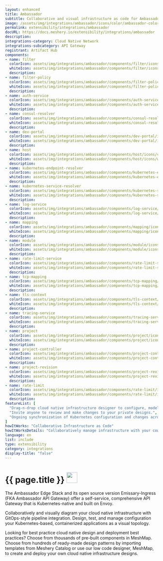 ```yaml
---
layout: enhanced
title: Ambassador
subtitle: Collaborative and visual infrastructure as code for Ambassador
image: /assets/img/integrations/ambassador/icons/color/ambassador-color.svg
permalink: extensibility/integrations/ambassador
docURL: https://docs.meshery.io/extensibility/integrations/ambassador
description: 
integrations-category: Cloud Native Network
integrations-subcategory: API Gateway
registrant: Artifact Hub
components: 
- name: filter
  colorIcon: assets/img/integrations/ambassador/components/filter/icons/color/filter-color.svg
  whiteIcon: assets/img/integrations/ambassador/components/filter/icons/white/filter-white.svg
  description: 
- name: filter-policy
  colorIcon: assets/img/integrations/ambassador/components/filter-policy/icons/color/filter-policy-color.svg
  whiteIcon: assets/img/integrations/ambassador/components/filter-policy/icons/white/filter-policy-white.svg
  description: 
- name: auth-service
  colorIcon: assets/img/integrations/ambassador/components/auth-service/icons/color/auth-service-color.svg
  whiteIcon: assets/img/integrations/ambassador/components/auth-service/icons/white/auth-service-white.svg
  description: 
- name: consul-resolver
  colorIcon: assets/img/integrations/ambassador/components/consul-resolver/icons/color/consul-resolver-color.svg
  whiteIcon: assets/img/integrations/ambassador/components/consul-resolver/icons/white/consul-resolver-white.svg
  description: 
- name: dev-portal
  colorIcon: assets/img/integrations/ambassador/components/dev-portal/icons/color/dev-portal-color.svg
  whiteIcon: assets/img/integrations/ambassador/components/dev-portal/icons/white/dev-portal-white.svg
  description: 
- name: host
  colorIcon: assets/img/integrations/ambassador/components/host/icons/color/host-color.svg
  whiteIcon: assets/img/integrations/ambassador/components/host/icons/white/host-white.svg
  description: 
- name: kubernetes-endpoint-resolver
  colorIcon: assets/img/integrations/ambassador/components/kubernetes-endpoint-resolver/icons/color/kubernetes-endpoint-resolver-color.svg
  whiteIcon: assets/img/integrations/ambassador/components/kubernetes-endpoint-resolver/icons/white/kubernetes-endpoint-resolver-white.svg
  description: 
- name: kubernetes-service-resolver
  colorIcon: assets/img/integrations/ambassador/components/kubernetes-service-resolver/icons/color/kubernetes-service-resolver-color.svg
  whiteIcon: assets/img/integrations/ambassador/components/kubernetes-service-resolver/icons/white/kubernetes-service-resolver-white.svg
  description: 
- name: log-service
  colorIcon: assets/img/integrations/ambassador/components/log-service/icons/color/log-service-color.svg
  whiteIcon: assets/img/integrations/ambassador/components/log-service/icons/white/log-service-white.svg
  description: 
- name: mapping
  colorIcon: assets/img/integrations/ambassador/components/mapping/icons/color/mapping-color.svg
  whiteIcon: assets/img/integrations/ambassador/components/mapping/icons/white/mapping-white.svg
  description: 
- name: module
  colorIcon: assets/img/integrations/ambassador/components/module/icons/color/module-color.svg
  whiteIcon: assets/img/integrations/ambassador/components/module/icons/white/module-white.svg
  description: 
- name: rate-limit-service
  colorIcon: assets/img/integrations/ambassador/components/rate-limit-service/icons/color/rate-limit-service-color.svg
  whiteIcon: assets/img/integrations/ambassador/components/rate-limit-service/icons/white/rate-limit-service-white.svg
  description: 
- name: tcp-mapping
  colorIcon: assets/img/integrations/ambassador/components/tcp-mapping/icons/color/tcp-mapping-color.svg
  whiteIcon: assets/img/integrations/ambassador/components/tcp-mapping/icons/white/tcp-mapping-white.svg
  description: 
- name: tls-context
  colorIcon: assets/img/integrations/ambassador/components/tls-context/icons/color/tls-context-color.svg
  whiteIcon: assets/img/integrations/ambassador/components/tls-context/icons/white/tls-context-white.svg
  description: 
- name: tracing-service
  colorIcon: assets/img/integrations/ambassador/components/tracing-service/icons/color/tracing-service-color.svg
  whiteIcon: assets/img/integrations/ambassador/components/tracing-service/icons/white/tracing-service-white.svg
  description: 
- name: project
  colorIcon: assets/img/integrations/ambassador/components/project/icons/color/project-color.svg
  whiteIcon: assets/img/integrations/ambassador/components/project/icons/white/project-white.svg
  description: 
- name: project-controller
  colorIcon: assets/img/integrations/ambassador/components/project-controller/icons/color/project-controller-color.svg
  whiteIcon: assets/img/integrations/ambassador/components/project-controller/icons/white/project-controller-white.svg
  description: 
- name: project-revision
  colorIcon: assets/img/integrations/ambassador/components/project-revision/icons/color/project-revision-color.svg
  whiteIcon: assets/img/integrations/ambassador/components/project-revision/icons/white/project-revision-white.svg
  description: 
- name: rate-limit
  colorIcon: assets/img/integrations/ambassador/components/rate-limit/icons/color/rate-limit-color.svg
  whiteIcon: assets/img/integrations/ambassador/components/rate-limit/icons/white/rate-limit-white.svg
  description: 
featureList: [
  "Drag-n-drop cloud native infrastructure designer to configure, model, and deploy your workloads.",
  "Invite anyone to review and make changes to your private designs.",
  "Ongoing synchronization of Kubernetes configuration and changes across any number of clusters."
]
howItWorks: "Collaborative Infrastructure as Code"
howItWorksDetails: "Collaboratively manage infrastructure with your coworkers synchronously sharing the same designs."
language: en
list: include
type: extensibility
category: integrations
display-title: "false"
---
```

<h1>{{ page.title }} <img src="{{ page.image }}" style="width: 35px; height: 35px;" /></h1>

<p>
The Ambassador Edge Stack and its open source version Emissary-Ingress (FKA Ambassador API Gateway) offer a self-service, comprehensive API Gateway that is Kubernetes-native and built on Envoy.
</p>
<p>
    Collaboratively and visually diagram your cloud native infrastructure with GitOps-style pipeline integration. Design, test, and manage configuration your Kubernetes-based, containerized applications as a visual topology.
</p>
<p>
    Looking for best practice cloud native design and deployment best practices? Choose from thousands of pre-built components in MeshMap. Choose from hundreds of ready-made design patterns by importing templates from Meshery Catalog or use our low code designer, MeshMap, to create and deploy your own cloud native infrastructure designs.
</p>
